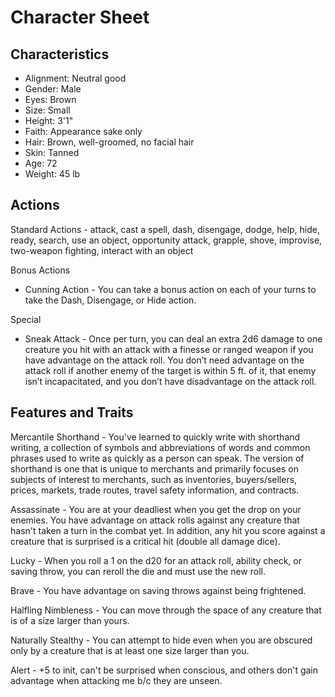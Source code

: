 # Character Sheet

## Characteristics

* Alignment: Neutral good
* Gender: Male
* Eyes: Brown
* Size: Small
* Height: 3'1"
* Faith: Appearance sake only
* Hair: Brown, well-groomed, no facial hair
* Skin: Tanned
* Age: 72
* Weight: 45 lb

## Actions

Standard Actions - attack, cast a spell, dash, disengage, dodge, help, hide, ready, search, use an object, opportunity attack, grapple, shove, improvise, two-weapon fighting, interact with an object

Bonus Actions

* Cunning Action - You can take a bonus action on each of your turns to take the Dash, Disengage, or Hide action. 

Special 

* Sneak Attack - Once per turn, you can deal an extra 2d6 damage to one creature you hit with an attack with a finesse or ranged weapon if you have advantage on the attack roll. You don’t need advantage on the attack roll if another enemy of the target is within 5 ft. of it, that enemy isn’t incapacitated, and you don’t have disadvantage on the attack roll. 

## Features and Traits

Mercantile Shorthand - You've learned to quickly write with shorthand writing, a collection of symbols and abbreviations of words and common phrases used to write as quickly as a person can speak.  The version of shorthand is one that is unique to merchants and primarily focuses on subjects of interest to merchants, such as inventories, buyers/sellers, prices, markets, trade routes, travel safety information, and contracts.

Assassinate - You are at your deadliest when you get the drop on your enemies. You have advantage on attack rolls against any creature that hasn't taken a turn in the combat yet. In addition, any hit you score against a creature that is surprised is a critical hit (double all damage dice).

Lucky - When you roll a 1 on the d20 for an attack roll, ability check, or saving throw, you can reroll the die and must use the new roll.

Brave - You have advantage on saving throws against being frightened.

Halfling Nimbleness - You can move through the space of any creature that is of a size larger than yours.

Naturally Stealthy - You can attempt to hide even when you are obscured only by a creature that is at least one size larger than you.

Alert - +5 to init, can't be surprised when conscious, and others don't gain advantage when attacking me b/c they are unseen.
